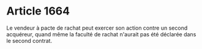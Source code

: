 # Article 1664

<p>Le vendeur à pacte de rachat peut exercer son action contre un second acquéreur, quand même la faculté de rachat n'aurait pas été déclarée dans le second contrat.</p>